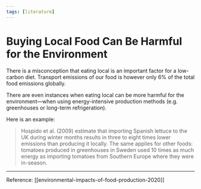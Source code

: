 ```yaml
---
tags: [literature]
---
```


# Buying Local Food Can Be Harmful for the Environment

There is a misconception that eating local is an important factor for a low-carbon diet. Transport emissions of our food is however only 6% of the total food emissions globally.

There are even instances when eating local can be more harmful for the environment—when using energy-intensive production methods (e.g. greenhouses or long-term refrigeration). 

Here is an example:

> Hospido et al. (2009) estimate that importing Spanish lettuce to the UK during winter months results in three to eight times lower emissions than producing it locally. The same applies for other foods: tomatoes produced in greenhouses in Sweden used 10 times as much energy as importing tomatoes from Southern Europe where they were in-season.

---
Reference: [[environmental-impacts-of-food-production-2020]]